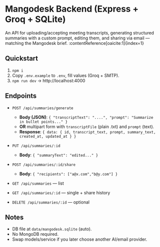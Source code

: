 # Mangodesk Backend (Express + Groq + SQLite)

An API for uploading/accepting meeting transcripts, generating structured summaries with a custom prompt, editing them, and sharing via email — matching the Mangodesk brief. :contentReference[oaicite:1]{index=1}

## Quickstart
1. `npm i`
2. Copy `.env.example` to `.env`, fill values (Groq + SMTP).
3. `npm run dev` → http://localhost:4000

## Endpoints
- `POST /api/summaries/generate`  
  - **Body (JSON)**: `{ "transcriptText": "....", "prompt": "Summarize in bullet points..." }`  
  - **OR** multipart form with `transcriptFile` (plain .txt) and `prompt` (text).  
  - **Response**: `{ data: { id, transcript_text, prompt, summary_text, created_at, updated_at } }`

- `PUT /api/summaries/:id`  
  - **Body**: `{ "summaryText": "edited..." }`

- `POST /api/summaries/:id/share`  
  - **Body**: `{ "recipients": ["a@x.com","b@y.com"] }`

- `GET /api/summaries` — list
- `GET /api/summaries/:id` — single + share history
- `DELETE /api/summaries/:id` — optional

## Notes
- DB file at `data/mangodesk.sqlite` (auto).
- No MongoDB required.
- Swap models/service if you later choose another AI/email provider.

